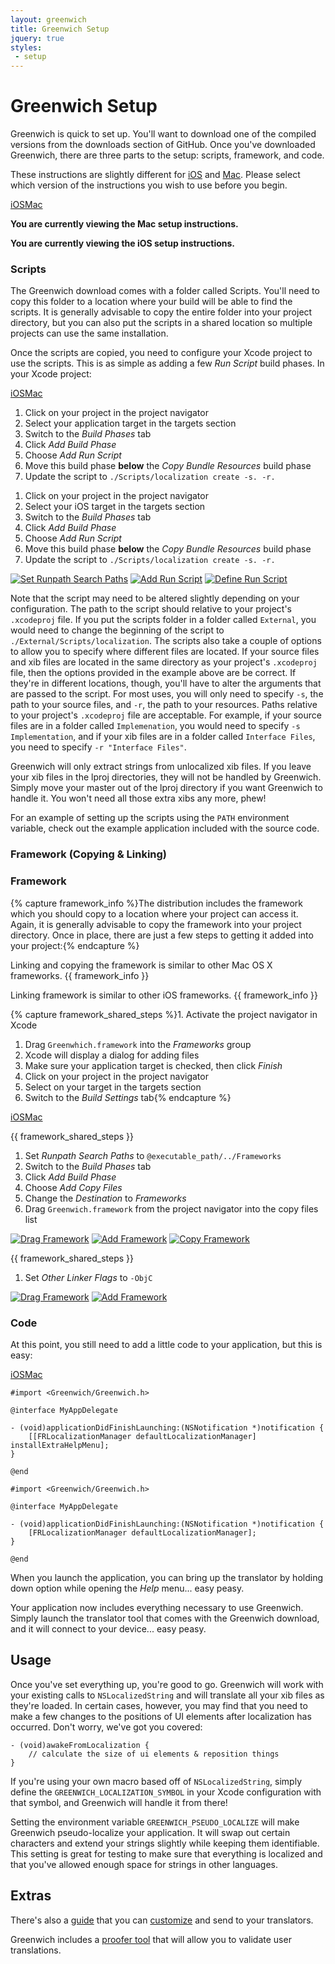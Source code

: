 ```yaml
---
layout: greenwich
title: Greenwich Setup
jquery: true
styles:
 - setup
---
```


# Greenwich Setup

Greenwich is quick to set up. You'll want to download one of the compiled versions from the
downloads section of GitHub. Once you've downloaded Greenwich, there are three parts
to the setup: scripts, framework, and code.

These instructions are slightly different for <a href="#ios">iOS</a> and <a href="#mac">Mac</a>. Please
select which version of the instructions you wish to use before you begin.

<div class="switch"><a href="#ios">iOS</a><a href="#mac">Mac</a></div>
<div class="mac-specific"></div>

**You are currently viewing the Mac setup instructions.**

<div class="ios-specific"></div>

**You are currently viewing the iOS setup instructions.**

### Scripts

The Greenwich download comes with a folder called Scripts. You'll need to copy this folder
to a location where your build will be able to find the scripts. It is generally advisable
to copy the entire folder into your project directory, but you can also put the scripts
in a shared location so multiple projects can use the same installation.

Once the scripts are copied, you need to configure your Xcode project to use the scripts.
This is as simple as adding a few _Run Script_ build phases. In your Xcode project:

<div class="switch"><a href="#ios">iOS</a><a href="#mac">Mac</a></div>
<div class="mac-specific"></div>

  1. Click on your project in the project navigator
  1. Select your application target in the targets section
  1. Switch to the _Build Phases_ tab
  1. Click _Add Build Phase_
  1. Choose _Add Run Script_
  1. Move this build phase **below** the _Copy Bundle Resources_ build phase
  1. Update the script to `./Scripts/localization create -s. -r.`

<div class="ios-specific"></div>

  1. Click on your project in the project navigator
  1. Select your iOS target in the targets section
  1. Switch to the _Build Phases_ tab
  1. Click _Add Build Phase_
  1. Choose _Add Run Script_
  1. Move this build phase **below** the _Copy Bundle Resources_ build phase
  1. Update the script to `./Scripts/localization create -s. -r.`

[![Set Runpath Search Paths](http://fadingred.github.com/greenwich/media/images/runpaths_thumbnail.png)](http://fadingred.github.com/greenwich/media/images/runpaths.png)
[![Add Run Script](http://fadingred.github.com/greenwich/media/images/runscript_thumbnail.png)](http://fadingred.github.com/greenwich/media/images/runscript.png)
[![Define Run Script](http://fadingred.github.com/greenwich/media/images/definescript_thumbnail.png)](http://fadingred.github.com/greenwich/media/images/definescript.png)

Note that the script may need to be altered slightly depending on your configuration. The path
to the script should relative to your project's `.xcodeproj` file. If you put the scripts folder in a
folder called `External`, you would need to change the beginning of the script
to `./External/Scripts/localization`. The scripts also
take a couple of options to allow you to specify where different files are located.
If your source files and xib files are located in the same directory as your
project's `.xcodeproj` file, then the options provided
in the example above are be correct. If they're in different locations, though, you'll have to alter the
arguments that are passed to the script. For most uses, you will only need to specify `-s`, the path to your
source files, and `-r`, the path to your resources. Paths relative to your project's `.xcodeproj` file are acceptable.
For example, if your source files are in a folder called
`Implemenation`, you would need to specify `-s Implementation`, and if your xib files are in a folder called
`Interface Files`, you need to specify `-r "Interface Files"`.

Greenwich will only extract strings from unlocalized xib files. If you leave your xib files in the
lproj directories, they will not be handled by Greenwich. Simply move your master out of the lproj
directory if you want Greenwich to handle it. You won't need all those extra xibs any more, phew!

For an example of setting up the scripts using the `PATH` environment variable, check out
the example application included with the source code.

<div class="mac-specific"></div>

### Framework (Copying & Linking)

<div class="ios-specific"></div>

### Framework

{% capture framework_info %}The distribution
includes the framework which you should copy to a location where your project can access it. Again,
it is generally advisable to copy the framework into your project directory. Once in place, there
are just a few steps to getting it added into your project:{% endcapture %}

<div class="mac-specific"></div>

Linking and copying the framework is similar to other Mac OS X frameworks. {{ framework_info }}

<div class="ios-specific"></div>

Linking framework is similar to other iOS frameworks. {{ framework_info }}

{% capture framework_shared_steps %}1. Activate the project navigator in Xcode
  1. Drag `Greenwhich.framework` into the _Frameworks_ group
  1. Xcode will display a dialog for adding files
  1. Make sure your application target is checked, then click _Finish_
  1. Click on your project in the project navigator
  1. Select on your target in the targets section
  1. Switch to the _Build Settings_ tab{% endcapture %}

<div class="switch"><a href="#ios">iOS</a><a href="#mac">Mac</a></div>
<div class="mac-specific"></div>

  {{ framework_shared_steps }}
  1. Set _Runpath Search Paths_ to `@executable_path/../Frameworks`
  1. Switch to the _Build Phases_ tab
  1. Click _Add Build Phase_
  1. Choose _Add Copy Files_
  1. Change the _Destination_ to _Frameworks_
  1. Drag `Greenwich.framework` from the project navigator into the copy files list

<div class="mac-specific"></div>

[![Drag Framework](http://fadingred.github.com/greenwich/media/images/frameworkdrag_thumbnail.png)](http://fadingred.github.com/greenwich/media/images/frameworkdrag.png)
[![Add Framework](http://fadingred.github.com/greenwich/media/images/frameworkadd_thumbnail.png)](http://fadingred.github.com/greenwich/media/images/frameworkadd.png)
[![Copy Framework](http://fadingred.github.com/greenwich/media/images/frameworkcopy_thumbnail.png)](http://fadingred.github.com/greenwich/media/images/frameworkcopy.png)

<div class="ios-specific"></div>

  {{ framework_shared_steps }}
  1. Set _Other Linker Flags_ to `-ObjC`

<div class="ios-specific"></div>

[![Drag Framework](http://fadingred.github.com/greenwich/media/images/frameworkdrag_thumbnail.png)](http://fadingred.github.com/greenwich/media/images/frameworkdrag.png)
[![Add Framework](http://fadingred.github.com/greenwich/media/images/frameworkadd_thumbnail.png)](http://fadingred.github.com/greenwich/media/images/frameworkadd.png)

### Code

At this point, you still need to add a little code to your application, but this is easy:

<div class="switch"><a href="#ios">iOS</a><a href="#mac">Mac</a></div>
<div class="mac-specific"></div>

    #import <Greenwich/Greenwich.h>
    
    @interface MyAppDelegate
    
    - (void)applicationDidFinishLaunching:(NSNotification *)notification {
    	[[FRLocalizationManager defaultLocalizationManager] installExtraHelpMenu];
    }
    
    @end

<div class="ios-specific"></div>

    #import <Greenwich/Greenwich.h>
    
    @interface MyAppDelegate
    
    - (void)applicationDidFinishLaunching:(NSNotification *)notification {
    	[FRLocalizationManager defaultLocalizationManager];
    }
    
    @end

<div class="mac-specific"></div>

When you launch the application, you can bring up the translator by holding down option while
opening the _Help_ menu... easy peasy.

<div class="ios-specific"></div>

Your application now includes everything necessary to use Greenwich. Simply launch the translator
tool that comes with the Greenwich download, and it will connect to your device... easy peasy.

<script>
var active = null;
var updateTo = function(type, element) {
	if (active == type) { return; }
	else { active = type; }
	
	var hide = null;
	var show = null;
	if (type=='mac') {
		$('a[href="#mac"]').addClass('selected');
		$('a[href="#ios"]').removeClass('selected');
		hide = $('.ios-specific').next(':not(:text)');
		show = $('.mac-specific').next(':not(:text)');
	}
	else if (type=='ios') {
		$('a[href="#ios"]').addClass('selected');
		$('a[href="#mac"]').removeClass('selected');
		hide = $('.mac-specific').next(':not(:text)');
		show = $('.ios-specific').next(':not(:text)');
	}
	
	var offset = $(document).scrollTop();
	var change = 0;
	var updateChange = function(multiplier) {
		if (!element) { return false; }
		var clickedOffset = $(element).offset().top;
		var thisOffset = $(this).offset().top;
		if (thisOffset < clickedOffset) {
			change += $(this).height() * multiplier;
		}
		return true;
	};
	hide.each(function() { updateChange.call(this, -1); }).hide();
	show.show(0, function() { updateChange.call(this, 1) && $(document).scrollTop(offset+change); });
};
$('a[href="#mac"]').each(function(index, element) {
	$(element).click(function() { updateTo('mac', element); });
});
$('a[href="#ios"]').each(function(index, element) {
	$(element).click(function() { updateTo('ios', element); });
});
if (window.location.hash) { updateTo(window.location.hash.substr(1)); }
else { updateTo('ios'); }
</script>


## Usage

Once you've set everything up, you're good to go. Greenwich will work with your existing calls to
`NSLocalizedString` and will translate all your xib files as they're loaded. In certain cases,
however, you may find that you need to make a few changes to the positions of UI elements after
localization has occurred. Don't worry, we've got you covered:

    - (void)awakeFromLocalization {
        // calculate the size of ui elements & reposition things
    }

If you're using your own macro based off of `NSLocalizedString`, simply define the `GREENWICH_LOCALIZATION_SYMBOL` in
your Xcode configuration with that symbol, and Greenwich will handle it from there!

Setting the environment variable `GREENWICH_PSEUDO_LOCALIZE` will make Greenwich pseudo-localize your application.
It will swap out certain characters and extend your strings slightly while keeping them identifiable. This setting is
great for testing to make sure that everything is localized and that you've allowed enough space for strings
in other languages.


## Extras

There's also a [guide](http://fadingred.github.com/greenwich/guide/) that you can
[customize](http://fadingred.github.com/greenwich/guide/?customize=1) and send to your translators.

Greenwich includes a [proofer tool](https://github.com/fadingred/Greenwich/blob/master/Framework/Proofer/Readme.md)
that will allow you to validate user translations.
